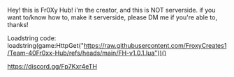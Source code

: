 Hey! this is Fr0Xy Hub! i'm the creator, and this is NOT serverside. if you want to/know how to, make it serverside, please DM me if you're able to, thanks!

Loadstring code: loadstring(game:HttpGet("https://raw.githubusercontent.com/FroxyCreates1/Team-40Fr0xx-Hub/refs/heads/main/FH-v1.0.1.lua"))()


https://discord.gg/Fp7Kxr4eTH
